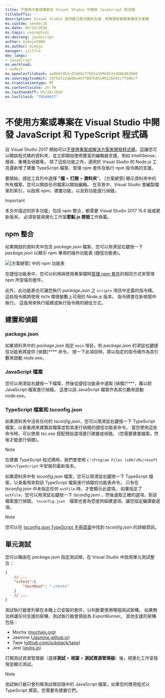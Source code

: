 ```yaml
---
title: 不使用方案或專案在 Visual Studio 中撰寫 JavaScript 程式碼
titleSuffix: ''
description: Visual Studio 提供建立程式碼的支援，而無需依賴專案檔或方案檔
ms.custom: seodec18
ms.date: 09/24/2018
ms.topic: conceptual
ms.devlang: javascript
author: mikejo5000
ms.author: mikejo
manager: jillfra
dev_langs:
- JavaScript
ms.workload:
- nodejs
ms.openlocfilehash: ae8b6fd52cd2469cf7562a199b952d388b463089
ms.sourcegitcommit: 2975d722a6d6e45f7887b05e9b526e91cffb0bcf
ms.translationtype: MT
ms.contentlocale: zh-TW
ms.lasthandoff: 03/20/2020
ms.locfileid: "79549937"
---
```

# <a name="develop-javascript-and-typescript-code-in-visual-studio-without-solutions-or-projects"></a>不使用方案或專案在 Visual Studio 中開發 JavaScript 和 TypeScript 程式碼

自 Visual Studio 2017 開始可以[不使用專案或解決方案來開發程式碼](../ide/develop-code-in-visual-studio-without-projects-or-solutions.md)，這讓您可以開啟程式碼的資料夾，並立即開始使用豐富的編輯器支援，例如 IntelliSense、搜尋、重構及偵錯等。 除了這些功能之外，適用於 Visual Studio 的 Node.js 工具還新增了建置 TypeScript 檔案、管理 npm 套件及執行 npm 指令碼的支援。

要開始，請從工具列中選擇 **"檔** > **打開** > **資料夾**"。 [方案總管] 顯示資料夾中的所有檔案，您可以開啟任何檔案以開始編輯。 在背景中，Visual Studio 會編製檔案的索引，以啟用 npm、建置功能，以及對功能進行偵錯。

> [!IMPORTANT]
> 本文中描述的許多功能，包括 npm 整合，都需要 Visual Studio 2017 15.8 版或更新版本。 必須安裝視覺化工作室**節點.js 開發**工作負載。

## <a name="npm-integration"></a>npm 整合

如果開啟的資料夾中包含 *package.json* 檔案，您可以用滑鼠右鍵按一下 *package.json* 以顯示 npm 專用的操作功能表 (捷徑功能表)。

![[方案總管] 中的 npm 功能表](../javascript/media/solution-explorer-npm-ctx.png)

在捷徑功能表中，您可以利用與使用專案檔時[管理 npm 套件](npm-package-management.md)的相同方式來管理 npm 所安裝的套件。

此外，此功能表也可讓您執行 *package.json* 之 `scripts` 項目中定義的指令碼。 這些指令碼將使用 `PATH` 環境變數上可用的 Node.js 版本。 指令碼會在新視窗中執行。 這是用來執行組建或執行指令碼的絕佳方式。

## <a name="build-and-debug"></a>建置和偵錯

### <a name="packagejson"></a>package.json
如果資料夾中的 *package.json* 指定 `main` 項目，則 *package.json* 的滑鼠右鍵捷徑功能表將提供 [偵錯]**** 命令。
按一下此項目時，將以指定的指令碼作為其引數來啟動 *node.exe*。

### <a name="javascript-files"></a>JavaScript 檔案
您可以用滑鼠右鍵按一下檔案，然後從捷徑功能表中選取 [偵錯]****，藉以對 JavaScript 檔案進行偵錯。 這會以該 JavaScript 檔案作為其引數來啟動 *node.exe*。

### <a name="typescript-files-and-tsconfigjson"></a>TypeScript 檔案和 tsconfig.json
如果資料夾中沒有任何的 *tsconfig.json*，您可以用滑鼠右鍵按一下 TypeScript 檔案，以查看用來建置該檔案並對其進行偵錯的捷徑功能表命令。 當您使用這些命令時，可以使用 *tsc.exe* 搭配預設選項進行建置或偵錯。 (您需要建置檔案，然後才能進行偵錯)。

> [!NOTE]
> 在建置 TypeScript 程式碼時，我們會使用 `C:\Program Files (x86)\Microsoft SDKs\TypeScript` 中安裝的最新版本。

如果資料夾中有 *tsconfig.json* 檔案，您可以用滑鼠右鍵按一下 TypeScript 檔案，以查看用來對該 TypeScript 檔案進行偵錯的功能表命令。 只有在 *tsconfig.json* 中未指定任何 `outFile` 時，才會顯示此選項。 如果指定了 `outFile`，您可以用滑鼠右鍵按一下 *tsconfig.json* ，然後選取正確的選項，對該檔案進行偵錯。 `tsconfig.json`　檔案也會為您提供組建選項，讓您指定編譯器選項。

> [!NOTE]
> 您可以在 [tsconfig.json TypeScript 手冊頁面](https://www.typescriptlang.org/docs/handbook/tsconfig-json.html)中找到 *tsconfig.json* 的詳細資訊。

## <a name="unit-tests"></a>單元測試
您可以藉由在 *package.json* 指定測試根，在 Visual Studio 中啟用單元測試整合：

```json
{
    // ...
    "vsTest":{
        "testRoot": "./tests"
    }
    // ...
}
```

測試執行器會列舉在本機上已安裝的套件，以判斷要使用哪個測試架構。
如果無法辨識任何支援的架構，測試執行器會預設為 *ExportRunner*。 其他支援的架構包括：
* Mocha ([mochajs.org](https://mochajs.org/))
* Jasmine ([Jasmine.github.io](https://jasmine.github.io/))
* Tape ([github.com/substack/tape](https://github.com/substack/tape))
* Jest ([jestjs.io](https://jestjs.io/))

打開測試資源管理器（選擇**測試** > **視窗** > **測試資源管理器**）後，視覺化工作室發現並顯示測試。

> [!NOTE]
> 測試執行器只會列舉測試根目錄中的 JavaScript 檔案，如果您的應用程式以 TypeScript 撰寫，您需要先建置它們。
